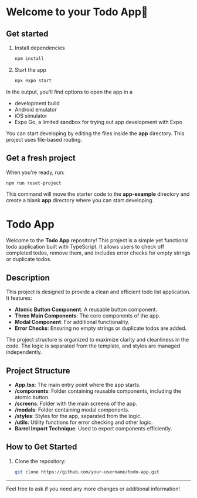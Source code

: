 # Welcome  to your Todo App👋

## Get started

1. Install dependencies

   ```bash
   npm install
   ```

2. Start the app

   ```bash
   npx expo start
   ```

In the output, you'll find options to open the app in a

- development build
- Android emulator
- iOS simulator
- Expo Go, a limited sandbox for trying out app development with Expo

You can start developing by editing the files inside the **app** directory. This project uses file-based routing.

## Get a fresh project

When you're ready, run:

```bash
npm run reset-project
```

This command will move the starter code to the **app-example** directory and create a blank **app** directory where you can start developing.

# Todo App

Welcome to the **Todo App** repository! This project is a simple yet functional todo application built with TypeScript. It allows users to check off completed todos, remove them, and includes error checks for empty strings or duplicate todos.

## Description

This project is designed to provide a clean and efficient todo list application. It features:

- **Atomic Button Component**: A reusable button component.
- **Three Main Components**: The core components of the app.
- **Modal Component**: For additional functionality.
- **Error Checks**: Ensuring no empty strings or duplicate todos are added.

The project structure is organized to maximize clarity and cleanliness in the code. The logic is separated from the template, and styles are managed independently.

## Project Structure

- **App.tsx**: The main entry point where the app starts.
- **/components**: Folder containing reusable components, including the atomic button.
- **/screens**: Folder with the main screens of the app.
- **/modals**: Folder containing modal components.
- **/styles**: Styles for the app, separated from the logic.
- **/utils**: Utility functions for error checking and other logic.
- **Barrel Import Technique**: Used to export components efficiently.

## How to Get Started

1. Clone the repository:

   ```bash
   git clone https://github.com/your-username/todo-app.git
   ```

---

Feel free to ask if you need any more changes or additional information!
